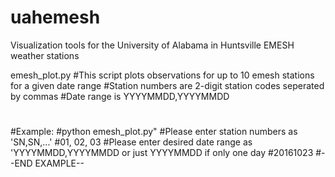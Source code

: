 # uahemesh
Visualization tools for the University of Alabama in Huntsville EMESH weather stations

emesh_plot.py
#This script plots observations for up to 10 emesh stations for a given date range
#Station numbers are 2-digit station codes seperated by commas
#Date range is YYYYMMDD,YYYYMMDD
#
#Example:
#python emesh_plot.py"
#Please enter station numbers as 'SN,SN,...'
#01, 02, 03
#Please enter desired date range as 'YYYYMMDD,YYYYMMDD or just YYYYMMDD if only one day
#20161023
#--END EXAMPLE--
